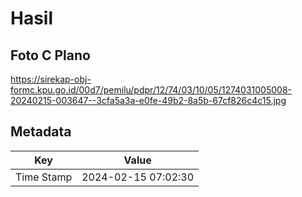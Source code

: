 # Hasil

## Foto C Plano

https://sirekap-obj-formc.kpu.go.id/00d7/pemilu/pdpr/12/74/03/10/05/1274031005008-20240215-003647--3cfa5a3a-e0fe-49b2-8a5b-67cf826c4c15.jpg


## Metadata

| Key        | Value               |
| ---------- | ------------------- |
| Time Stamp | 2024-02-15 07:02:30 |




